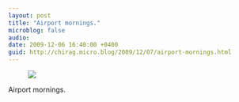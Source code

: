 ```yaml
---
layout: post
title: "Airport mornings."
microblog: false
audio: 
date: 2009-12-06 16:40:00 +0400
guid: http://chirag.micro.blog/2009/12/07/airport-mornings.html
---
```

<figure><img src="https://cdtestweb.files.wordpress.com/2009/12/1648c-0mpev-mit27atsiug.jpg"></figure><p>Airport mornings.</p>

